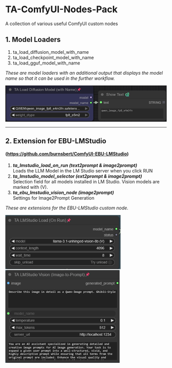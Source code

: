 # TA-ComfyUI-Nodes-Pack  
A collection of various useful ComfyUI custom nodes  
 
  
## 1. Model Loaders   
1. ta_load_diffusion_model_with_name  
2. ta_load_checkpoint_model_with_name 
3. ta_load_gguf_model_with_name  

_These are model loaders with an additional output that displays the model name so that it can be used in the further workflow._  

![Projekt-Logo](images/TA_Load_Diffusion_Model_(with_Name).png)

___  
  
## 2. Extension for EBU-LMStudio
#### (https://github.com/burnsbert/ComfyUI-EBU-LMStudio)  
  
1. ***ta_lmstudio_load_on_run (text2prompt & image2prompt)*** \
Loads the LLM Model in the LM Studio server when you click RUN  
2. ***ta_lmstudio_model_selector (ext2prompt & image2prompt)*** \
Selection field for all models installed in LM Studio. Vision models are marked with (V).  
3. ***ta_ebu_lmstudio_vision_node (image2prompt)*** \
Settings for Image2Prompt Generation
  
_These are extensions for the EBU-LMStudio custom node._

![Projekt-Logo](images/TA_LMStudio_Load_(On_Run).png) ![Projekt-Logo](images/TA_EBU_LMStudio_Vision_Node.png)